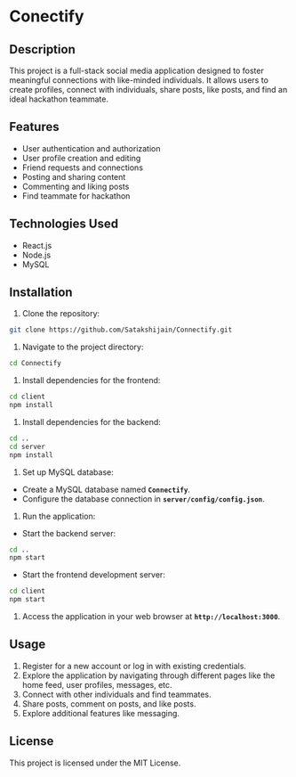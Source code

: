 # **Conectify**

## **Description**
This project is a full-stack social media application designed to foster meaningful connections with like-minded individuals. It allows users to create profiles, connect with individuals, share posts, like posts, and find an ideal hackathon teammate.

## **Features**

- User authentication and authorization
- User profile creation and editing
- Friend requests and connections
- Posting and sharing content
- Commenting and liking posts
- Find teammate for hackathon 

## **Technologies Used**

- React.js
- Node.js
- MySQL

## **Installation**

1. Clone the repository:

```bash
git clone https://github.com/Satakshijain/Connectify.git
```

1. Navigate to the project directory:

```bash
cd Connectify
```

1. Install dependencies for the frontend:

```bash
cd client
npm install
```

1. Install dependencies for the backend:

```bash
cd ..
cd server
npm install
```

1. Set up MySQL database:
- Create a MySQL database named  **`Connectify`**.
- Configure the database connection in **`server/config/config.json`**.
1. Run the application:
- Start the backend server:

```bash
cd ..
npm start
```

- Start the frontend development server:

```bash
cd client
npm start
```

1. Access the application in your web browser at **`http://localhost:3000`**.

## **Usage**

1. Register for a new account or log in with existing credentials.
2. Explore the application by navigating through different pages like the home feed, user profiles, messages, etc.
3. Connect with other individuals and find teammates.
4. Share posts, comment on posts, and like posts.
5. Explore additional features like messaging.

## **License**

This project is licensed under the MIT License.

